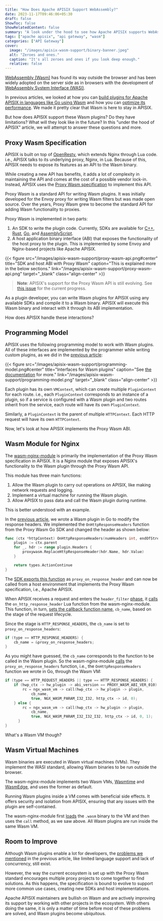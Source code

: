 ```yaml
---
title: "How Does Apache APISIX Support WebAssembly?"
date: 2023-11-17T09:46:06+05:30
draft: false
ShowToc: false
ShowRelatedContent: false
summary: "A look under the hood to see how Apache APISIX supports WebAssembly plugins."
tags: ["apache apisix", "api gateway", "wasm"]
categories: ["API Gateway"]
cover:
  image: "/images/apisix-wasm-support/binary-banner.jpeg"
  alt: "Zeroes and ones."
  caption: "It's all zeroes and ones if you look deep enough."
  relative: false
---
```


[WebAssembly (Wasm)](https://webassembly.org/) has found its way outside the browser and has been widely adopted on the server side as in browsers with the development of [WebAssembly System Interface (WASI)](https://github.com/WebAssembly/WASI).

In previous articles, we looked at how you can [build plugins for Apache APISIX in languages like Go using Wasm](/posts/tiny-apisix-plugin/) and how you can [optimize its performance](/posts/tinier-apisix-plugin/). We made it pretty clear that Wasm is here to stay in APISIX.

But how does APISIX support these Wasm plugins? Do they have limitations? What will they look like in the future? In this "under the hood of APISIX" article, we will attempt to answer these questions and more.

## Proxy Wasm Specification

APISIX is built on top of [OpenResty](https://apisix.apache.org/blog/2021/08/25/why-apache-apisix-chose-nginx-and-lua/), which extends Nginx through Lua code. i.e., APISIX talks to its underlying proxy, Nginx, in Lua. Because of this, APISIX needs to expose its features as an API to the Wasm binary.

While creating a new API has benefits, it adds a lot of complexity in maintaining the API and comes at the cost of a possible vendor lock-in. Instead, APISIX uses the [Proxy Wasm specification](https://github.com/proxy-wasm/spec/tree/master#host-environments) to implement this API.

Proxy Wasm is a standard API for writing Wasm plugins. It was initially developed for the Envoy proxy for writing Wasm filters but was made open source. Over the years, Proxy Wasm grew to become the standard API for adding Wasm functionality to proxies.

Proxy Wasm is implemented in two parts:

1. An SDK to write the plugin code. Currently, SDKs are available for [C++](https://github.com/proxy-wasm/proxy-wasm-cpp-sdk), [Rust](https://github.com/proxy-wasm/proxy-wasm-rust-sdk), [Go](https://github.com/tetratelabs/proxy-wasm-go-sdk), and [AssemblyScript](https://github.com/solo-io/proxy-runtime).
2. A host application binary interface (ABI) that exposes the functionality of the host proxy to the plugin. This is implemented by some Envoy and Nginx-based projects like Apache APISIX.

{{< figure src="/images/apisix-wasm-support/proxy-wasm-api.png#center" title="SDK and host ABI with Proxy Wasm" caption="This is explained more in the below sections." link="/images/apisix-wasm-support/proxy-wasm-api.png" target="_blank" class="align-center" >}}

> **Note**: APISIX's support for the Proxy Wasm API is still evolving. See [this issue](https://github.com/api7/wasm-nginx-module/issues/25) for the current progress.

As a plugin developer, you can write Wasm plugins for APISIX using any available SDKs and compile it to a Wasm binary. APISIX will execute this Wasm binary and interact with it through its ABI implementation.

How does APISIX handle these interactions?

## Programming Model

APISIX uses the following programming model to work with Wasm plugins. All of these interfaces are implemented by the programmer while writing custom plugins, as we did in the [previous article](/posts/tiny-apisix-plugin/):

{{< figure src="/images/apisix-wasm-support/programming-model.png#center" title="Interfaces for Wasm plugins" caption="See [the documentation](https://apisix.apache.org/docs/apisix/wasm/) for more." link="/images/apisix-wasm-support/programming-model.png" target="_blank" class="align-center" >}}

Each plugin has its own `VMContext`, which can create multiple `PluginContext` for each route. i.e., each `PluginContext` corresponds to an instance of a plugin, so if a service is configured with a Wasm plugin and two routes inherit from the service, each route will have its own `PluginContext`.

Similarly, a `PluginContext` is the parent of multiple `HTTPContext`. Each HTTP request will have its own `HTTPContext`.

Now, let's look at how APISIX implements the Proxy Wasm ABI.

## Wasm Module for Nginx

The [wasm-nginx-module](https://github.com/api7/wasm-nginx-module) is primarily the implementation of the Proxy Wasm specification in APISIX. It is a Nginx module that exposes APISIX's functionality to the Wasm plugin through the Proxy Wasm API.

This module has three main functions:

1. Allow the Wasm plugin to carry out operations on APISIX, like making network requests and logging.
2. Implement a virtual machine for running the Wasm plugin.
3. Allow APISIX to pass data and call the Wasm plugin during runtime.

This is better understood with an example.

In the [previous article](/posts/tiny-apisix-plugin/), we wrote a Wasm plugin in Go to modify the response headers. We implemented the `OnHttpResponseHeaders` function from the Proxy Wasm Go SDK and changed the header as shown below:

```go
func (ctx *httpContext) OnHttpResponseHeaders(numHeaders int, endOfStream bool) types.Action {
	plugin := ctx.parent
	for _, hdr := range plugin.Headers {
		proxywasm.ReplaceHttpResponseHeader(hdr.Name, hdr.Value)
	}

	return types.ActionContinue
}
```

The [SDK exports this function](https://github.com/tetratelabs/proxy-wasm-go-sdk/blob/1b9daaf70730bd6197ca8a34b2a8af713bbce7ad/proxywasm/internal/abi_callback_l7.go#L63) as `proxy_on_response_header` and can now be called from a host environment that implements the Proxy Wasm specification, i.e., Apache APISIX.

When APISIX receives a request and enters the `header_filter` [phase](https://apisix.apache.org/docs/apisix/terminology/plugin/#plugins-execution-lifecycle), it [calls](https://github.com/apache/apisix/blob/1eaad271ecc78ae2001e9da79b347406bd9aa6be/apisix/wasm.lua#L119) the `on_http_response_header` Lua function from the wasm-nginx-module. This function, in turn, [sets the callback function name](https://github.com/api7/wasm-nginx-module/blob/ccc83f7397c711b5f99a55682134a0972a5a6040/src/http/ngx_http_wasm_module.c#L702), `cb_name`, based on the stage of the request lifecycle.

Since the stage is `HTTP_RESPONSE_HEADERS`, the `cb_name` is set to `proxy_on_response_headers`:

```c
if (type == HTTP_RESPONSE_HEADERS) {
	cb_name = &proxy_on_response_headers;
}
```

As you might have guessed, the `cb_name` corresponds to the function to be called in the Wasm plugin. So the wasm-nginx-module [calls](https://github.com/api7/wasm-nginx-module/blob/ccc83f7397c711b5f99a55682134a0972a5a6040/src/http/ngx_http_wasm_module.c#L710) the `proxy_on_response_headers` function, i.e., the `OnHttpResponseHeaders` function we wrote in Go, through the Wasm VM:

```c
if (type == HTTP_REQUEST_HEADERS || type == HTTP_RESPONSE_HEADERS) {
    if (hwp_ctx -> hw_plugin -> abi_version == PROXY_WASM_ABI_VER_010) {
        rc = ngx_wasm_vm -> call(hwp_ctx -> hw_plugin -> plugin,
            cb_name,
            true, NGX_WASM_PARAM_I32_I32, http_ctx -> id, 0);
    } else {
        rc = ngx_wasm_vm -> call(hwp_ctx -> hw_plugin -> plugin,
            cb_name,
            true, NGX_WASM_PARAM_I32_I32_I32, http_ctx -> id, 0, 1);
      }
}
```

What's a Wasm VM though?

## Wasm Virtual Machines

Wasm binaries are executed in Wasm virtual machines (VMs). They implement the WASI standard, allowing Wasm binaries to be run outside the browser.

The wasm-nginx-module implements two Wasm VMs, [Wasmtime](https://wasmtime.dev/) and [WasmEdge](https://wasmedge.org/), and uses the former as default.

Running Wasm plugins inside a VM comes with beneficial side effects. It offers security and isolation from APISIX, ensuring that any issues with the plugin are self-contained.

The wasm-nginx-module first [loads](https://github.com/api7/wasm-nginx-module/blob/ccc83f7397c711b5f99a55682134a0972a5a6040/lib/resty/proxy-wasm.lua#L81) the `.wasm` binary to the VM and then uses the `call` method, as we saw above. All Wasm plugins are run inside the same Wasm VM.

## Room to Improve

Although Wasm plugins enable a lot for developers, the [problems we mentioned](/posts/tiny-apisix-plugin/#wasm-for-the-win) in the previous article, like limited language support and lack of concurrency, still exist.

However, the way the current ecosystem is set up with the Proxy Wasm standard encourages multiple proxy projects to come together to find solutions. As this happens, the specification is bound to evolve to support more common use cases, creating new SDKs and host implementations.

Apache APISIX maintainers are bullish on Wasm and are actively improving its support by working with other projects in the ecosystem. With others doing the same, it is only a matter of time before most of these problems are solved, and Wasm plugins become ubiquitous.
